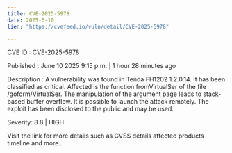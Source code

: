 ```yaml
---
title: CVE-2025-5978
date: 2025-6-10
lien: "https://cvefeed.io/vuln/detail/CVE-2025-5978"

---
```


CVE ID : CVE-2025-5978

Published :  June 10
2025
9:15 p.m. | 1 hour
28 minutes ago

Description : A vulnerability was found in Tenda FH1202 1.2.0.14. It has been classified as critical. Affected is the function fromVirtualSer of the file /goform/VirtualSer. The manipulation of the argument page leads to stack-based buffer overflow. It is possible to launch the attack remotely. The exploit has been disclosed to the public and may be used.

Severity: 8.8 | HIGH

Visit the link for more details
such as CVSS details
affected products
timeline
and more...
